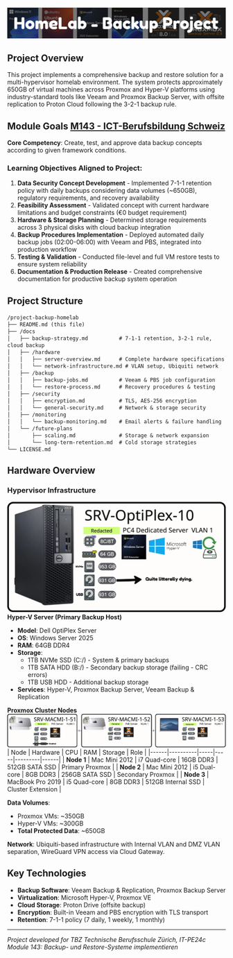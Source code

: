 ![Project Title](image-2.png)

## Project Overview

This project implements a comprehensive backup and restore solution for a multi-hypervisor homelab environment. The system protects approximately 650GB of virtual machines across Proxmox and Hyper-V platforms using industry-standard tools like Veeam and Proxmox Backup Server, with offsite replication to Proton Cloud following the 3-2-1 backup rule.

## Module Goals [M143 - ICT-Berufsbildung Schweiz](https://www.modulbaukasten.ch/module/143/3/de-DE?title=Backup--und-Restore-Systeme-implementieren)

**Core Competency**: Create, test, and approve data backup concepts according to given framework conditions.

### Learning Objectives Aligned to Project:

1. **Data Security Concept Development** - Implemented 7-1-1 retention policy with daily backups considering data volumes (~650GB), regulatory requirements, and recovery availability
2. **Feasibility Assessment** - Validated concept with current hardware limitations and budget constraints (€0 budget requirement)
3. **Hardware & Storage Planning** - Determined storage requirements across 3 physical disks with cloud backup integration
4. **Backup Procedures Implementation** - Deployed automated daily backup jobs (02:00-06:00) with Veeam and PBS, integrated into production workflow
5. **Testing & Validation** - Conducted file-level and full VM restore tests to ensure system reliability
6. **Documentation & Production Release** - Created comprehensive documentation for productive backup system operation

## Project Structure

```
/project-backup-homelab
├── README.md (this file)
├── /docs
│   ├── backup-strategy.md          # 7-1-1 retention, 3-2-1 rule, cloud backup
│   ├── /hardware
│   │   ├── server-overview.md      # Complete hardware specifications
│   │   └── network-infrastructure.md # VLAN setup, Ubiquiti network
│   ├── /backup
│   │   ├── backup-jobs.md          # Veeam & PBS job configuration
│   │   └── restore-process.md      # Recovery procedures & testing
│   ├── /security
│   │   ├── encryption.md           # TLS, AES-256 encryption
│   │   └── general-security.md     # Network & storage security
│   ├── /monitoring
│   │   └── backup-monitoring.md    # Email alerts & failure handling
│   └── /future-plans
│       ├── scaling.md              # Storage & network expansion
│       └── long-term-retention.md  # Cold storage strategies
└── LICENSE.md
```

## Hardware Overview

### Hypervisor Infrastructure
![srv-optiplex](image-4.png)
**Hyper-V Server (Primary Backup Host)**
- **Model**: Dell OptiPlex Server
- **OS**: Windows Server 2025
- **RAM**: 64GB DDR4
- **Storage**: 
  - 1TB NVMe SSD (C:/) - System & primary backups
  - 1TB SATA HDD (B:/) - Secondary backup storage (failing - CRC errors)
  - 1TB USB HDD - Additional backup storage
- **Services**: Hyper-V, Proxmox Backup Server, Veeam Backup & Replication

**Proxmox Cluster Nodes**
![maccluster](image-5.png)
| Node | Hardware | CPU | RAM | Storage | Role |
|------|----------|-----|-----|---------|------|
| **Node 1** | Mac Mini 2012 | i7 Quad-core | 16GB DDR3 | 512GB SATA SSD | Primary Proxmox |
| **Node 2** | Mac Mini 2012 | i5 Dual-core | 8GB DDR3 | 256GB SATA SSD | Secondary Proxmox |
| **Node 3** | MacBook Pro 2019 | i5 Quad-core | 8GB DDR3 | 512GB Internal SSD | Cluster Extension |

**Data Volumes**:
- Proxmox VMs: ~350GB
- Hyper-V VMs: ~300GB
- **Total Protected Data**: ~650GB

**Network**: Ubiquiti-based infrastructure with Internal VLAN and DMZ VLAN separation, WireGuard VPN access via Cloud Gateway.

## Key Technologies

- **Backup Software**: Veeam Backup & Replication, Proxmox Backup Server
- **Virtualization**: Microsoft Hyper-V, Proxmox VE
- **Cloud Storage**: Proton Drive (offsite backup)
- **Encryption**: Built-in Veeam and PBS encryption with TLS transport
- **Retention**: 7-1-1 policy (7 daily, 1 weekly, 1 monthly)

---

*Project developed for TBZ Technische Berufsschule Zürich, IT-PE24c*  
*Module 143: Backup- und Restore-Systeme implementieren*
